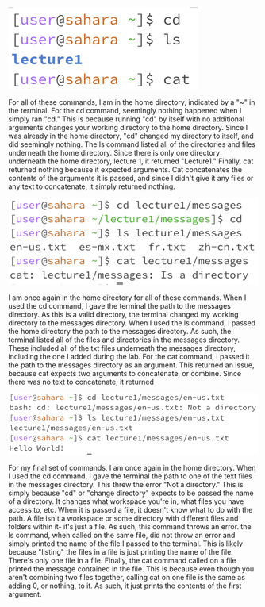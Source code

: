 ![image](Labreport1_No_Arguments.png)

For all of these commands, I am in the home directory, indicated by a "~" in the terminal. For the cd command, seemingly nothing happened when I simply ran "cd." This is because running "cd" by itself with no additional arguments changes your working directory to the home directory. Since I was already in the home directory, "cd" changed my directory to itself, and did seemingly nothing. The ls command listed all of the directories and files underneath the home directory. Since there is only one directory underneath the home directory, lecture 1, it returned "Lecture1." Finally, cat returned nothing because it expected arguments. Cat concatenates the contents of the arguments it is passed, and since I didn't give it any files or any text to concatenate, it simply returned nothing.

![image](Labreport1_directory.png)

I am once again in the home directory for all of these commands. When I used the cd command, I gave the terminal the path to the messages directory. As this is a valid directory, the terminal changed my working directory to the messages directory. When I used the ls command, I passed the home directory the path to the messages directory. As such, the terminal listed all of the files and directories in the messages directory. These included all of the txt files underneath the messages directory, including the one I added during the lab. For the cat command, I passed it the path to the messages directory as an argument. This returned an issue, because cat expects two arguments to concatenate, or combine. Since there was no text to concatenate, it returned 

![image](Labreport1_files.png)

For my final set of commands, I am once again in the home directory. When I used the cd command, I gave the terminal the path to one of the text files in the messages directory. This threw the error "Not a directory." This is simply because "cd" or "change directory" expects to be passed the name of a directory. It changes what workspace you're in, what files you have access to, etc. When it is passed a file, it doesn't know what to do with the path. A file isn't a workspace or some directory with different files and folders within it- it's just a file. As such, this command throws an error. the ls command, when called on the same file, did not throw an error and simply printed the name of the file I passed to the terminal. This is likely because "listing" the files in a file is just printing the name of the file. There's only one file in a file. Finally, the cat command called on a file printed the message contained in the file. This is because even though you aren't combining two files together, calling cat on one file is the same as adding 0, or nothing, to it. As such, it just prints the contents of the first argument.
